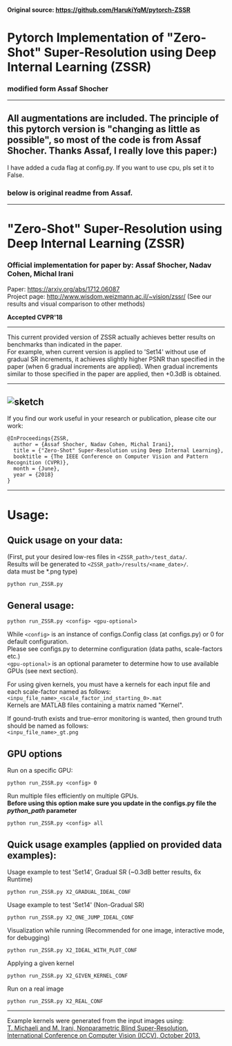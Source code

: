 #### Original source: https://github.com/HarukiYqM/pytorch-ZSSR


# Pytorch Implementation of "Zero-Shot" Super-Resolution using Deep Internal Learning  (ZSSR)
### modified form  Assaf Shocher

----------
All augmentations are included. The principle of this pytorch version is "changing as little as possible", so most of the code is from Assaf Shocher. Thanks Assaf, I really love this paper:) 
----------
I have added a cuda flag at config.py. If you want to use cpu, pls set it to False.



### below is original readme from Assaf.

----------

# "Zero-Shot" Super-Resolution using Deep Internal Learning  (ZSSR)
### Official implementation for paper by: Assaf Shocher, Nadav Cohen, Michal Irani

Paper: https://arxiv.org/abs/1712.06087  
Project page: http://www.wisdom.weizmann.ac.il/~vision/zssr/ (See our results and visual comparison to other methods)

**Accepted CVPR'18**

----------
This current provided version of ZSSR actually achieves better results on benchmarks than indicated in the paper.  
For example, when current version is applied to 'Set14' without use of gradual SR increments, it achieves slightly higher PSNR than specified in the paper (when 6 gradual increments are applied). When gradual increments similar to those specified in the paper are applied, then +0.3dB is obtained.

----------
![sketch](/figs/sketch.png)
----------
If you find our work useful in your research or publication, please cite our work:

```
@InProceedings{ZSSR,
  author = {Assaf Shocher, Nadav Cohen, Michal Irani},
  title = {"Zero-Shot" Super-Resolution using Deep Internal Learning},
  booktitle = {The IEEE Conference on Computer Vision and Pattern Recognition (CVPR)},
  month = {June},
  year = {2018}
}
```
----------
# Usage:

## Quick usage on your data:  
(First, put your desired low-res files in ```<ZSSR_path>/test_data/```.  
Results will be generated to ```<ZSSR_path>/results/<name_date>/```.  
data must be *.png type)
```
python run_ZSSR.py
```

## General usage:
```
python run_ZSSR.py <config> <gpu-optional>
```
While ``` <config> ``` is an instance of configs.Config class (at configs.py) or 0 for default configuration.  
Please see configs.py to determine configuration (data paths, scale-factors etc.)  
``` <gpu-optional> ``` is an optional parameter to determine how to use available GPUs (see next section).

For using given kernels, you must have a kernels for each input file and each scale-factor named as follows:  
``` <inpu_file_name>_<scale_factor_ind_starting_0>.mat ```  
Kernels are MATLAB files containing a matrix named "Kernel".  

If gound-truth exists and true-error monitoring is wanted, then ground truth should be named as follows:  
``` <inpu_file_name>_gt.png ```  


## GPU options
Run on a specific GPU:
```
python run_ZSSR.py <config> 0
```
Run multiple files efficiently on multiple GPUs.  
**Before using this option make sure you update in the configs.py file the ***python_path*** parameter**
```
python run_ZSSR.py <config> all
```

## Quick usage examples (applied on provided data examples):  
Usage example to test 'Set14', Gradual SR (~0.3dB better results, 6x Runtime)
```
python run_ZSSR.py X2_GRADUAL_IDEAL_CONF
```
Usage example to test 'Set14' (Non-Gradual SR)
```
python run_ZSSR.py X2_ONE_JUMP_IDEAL_CONF
```
Visualization while running (Recommended for one image, interactive mode, for debugging)
```
python run_ZSSR.py X2_IDEAL_WITH_PLOT_CONF
```
Applying a given kernel
```
python run_ZSSR.py X2_GIVEN_KERNEL_CONF
```
Run on a real image
```
python run_ZSSR.py X2_REAL_CONF
```

----------
Example kernels were generated from the input images using:  
[T. Michaeli  and   M. Irani, Nonparametric Blind Super-Resolution.   International Conference on Computer Vision (ICCV), October 2013.](http://www.wisdom.weizmann.ac.il/~vision/BlindSR.html)
